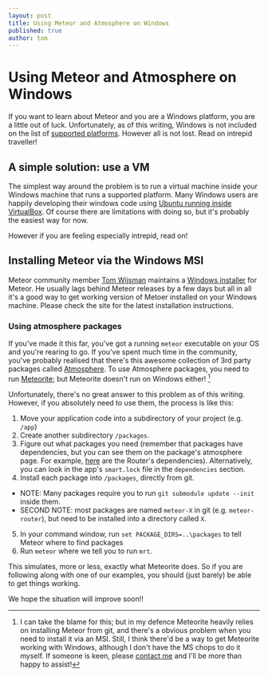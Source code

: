 ```yaml
---
layout: post
title: Using Meteor and Atmosphere on Windows
published: true
author: tom
---
```


# Using Meteor and Atmosphere on Windows

If you want to learn about Meteor and you are a Windows platform, you are a little out of luck. Unfortunately, as of this writing, Windows is not included on the list of [supported platforms](https://github.com/meteor/meteor/wiki/Supported-Platforms). However all is not lost. Read on intrepid traveller!

## A simple solution: use a VM

The simplest way around the problem is to run a virtual machine inside your Windows machine that runs a supported platform. Many Windows users are happily developing their windows code using [Ubuntu running inside VirtualBox](http://www.psychocats.net/ubuntu/virtualbox). Of course there are limitations with doing so, but it's probably the easiest way for now.

However if you are feeling especially intrepid, read on!

## Installing Meteor via the Windows MSI

Meteor community member [Tom Wijsman](https://github.com/TomWij) maintains a [Windows installer](http://win.meteor.com) for Meteor. He usually lags behind Meteor releases by a few days but all in all it's a good way to get working version of Metoer installed on your Windows machine. Please check the site for the latest installation instructions.

### Using atmosphere packages

If you've made it this far, you've got a running `meteor` executable on your OS and you're rearing to go. If you've spent much time in the community, you've probably realised that there's this awesome collection of 3rd party packages called [Atmosphere](http://atmosphere.meteor.com). To use Atmosphere packages, you need to run [Meteorite](http://oortcloud.github.com/meteorite/); but Meteorite doesn't run on Windows either! [^meaculpa]

Unfortunately, there's no great answer to this problem as of this writing. However, if you absolutely need to use them, the process is like this:

1. Move your application code into a subdirectory of your project (e.g. `/app`)
2. Create another subdirectory `/packages`.
3. Figure out what packages you need (remember that packages have dependencies, but you can see them on the package's atmosphere page. For example, [here](https://atmosphere.meteor.com/package/router) are the Router's dependencies). Alternatively, you can look in the app's `smart.lock` file in the `dependencies` section.
4. Install each package into `/packages`, directly from git.
  - NOTE: Many packages require you to run `git submodule update --init` inside them.
  - SECOND NOTE: most packages are named `meteor-X` in git (e.g. `meteor-router`), but need to be installed into a directory called `X`.
5. In your command window, run `set PACKAGE_DIRS=..\packages` to tell Meteor where to find packages
6. Run `meteor` where we tell you to run `mrt`.

This simulates, more or less, exactly what Meteorite does. So if you are following along with one of our examples, you should (just barely) be able to get things working.

We hope the situation will improve soon!!

[^meaculpa]: I can take the blame for this; but in my defence Meteorite heavily relies on installing Meteor from git, and there's a obvious problem when you need to install it via an MSI. Still, I think there'd be a way to get Meteorite working with Windows, although I don't have the MS chops to do it myself. If someone is keen, please [contact me](https://github.com/tmeasday/) and I'll be more than happy to assist!
